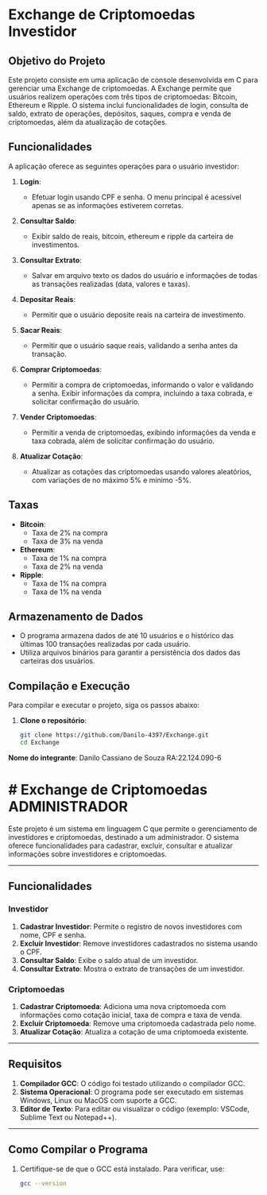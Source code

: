 # Exchange de Criptomoedas Investidor

## Objetivo do Projeto
Este projeto consiste em uma aplicação de console desenvolvida em C para gerenciar uma Exchange de criptomoedas. A Exchange permite que usuários realizem operações com três tipos de criptomoedas: Bitcoin, Ethereum e Ripple. O sistema inclui funcionalidades de login, consulta de saldo, extrato de operações, depósitos, saques, compra e venda de criptomoedas, além da atualização de cotações.

## Funcionalidades
A aplicação oferece as seguintes operações para o usuário investidor:

1. **Login**:
   - Efetuar login usando CPF e senha. O menu principal é acessível apenas se as informações estiverem corretas.

2. **Consultar Saldo**:
   - Exibir saldo de reais, bitcoin, ethereum e ripple da carteira de investimentos.

3. **Consultar Extrato**:
   - Salvar em arquivo texto os dados do usuário e informações de todas as transações realizadas (data, valores e taxas).

4. **Depositar Reais**:
   - Permitir que o usuário deposite reais na carteira de investimento.

5. **Sacar Reais**:
   - Permitir que o usuário saque reais, validando a senha antes da transação.

6. **Comprar Criptomoedas**:
   - Permitir a compra de criptomoedas, informando o valor e validando a senha. Exibir informações da compra, incluindo a taxa cobrada, e solicitar confirmação do usuário.

7. **Vender Criptomoedas**:
   - Permitir a venda de criptomoedas, exibindo informações da venda e taxa cobrada, além de solicitar confirmação do usuário.

8. **Atualizar Cotação**:
   - Atualizar as cotações das criptomoedas usando valores aleatórios, com variações de no máximo 5% e mínimo -5%.

## Taxas
- **Bitcoin**:
  - Taxa de 2% na compra
  - Taxa de 3% na venda
- **Ethereum**:
  - Taxa de 1% na compra
  - Taxa de 2% na venda
- **Ripple**:
  - Taxa de 1% na compra
  - Taxa de 1% na venda

## Armazenamento de Dados
- O programa armazena dados de até 10 usuários e o histórico das últimas 100 transações realizadas por cada usuário.
- Utiliza arquivos binários para garantir a persistência dos dados das carteiras dos usuários.

## Compilação e Execução
Para compilar e executar o projeto, siga os passos abaixo:

1. **Clone o repositório**:
   ```bash
   git clone https://github.com/Danilo-4397/Exchange.git
   cd Exchange

**Nome do integrante**:
Danilo Cassiano de Souza RA:22.124.090-6

# # Exchange de Criptomoedas ADMINISTRADOR 

Este projeto é um sistema em linguagem C que permite o gerenciamento de investidores e criptomoedas, destinado a um administrador. O sistema oferece funcionalidades para cadastrar, excluir, consultar e atualizar informações sobre investidores e criptomoedas.

---

## Funcionalidades

### Investidor
1. **Cadastrar Investidor**: Permite o registro de novos investidores com nome, CPF e senha.
2. **Excluir Investidor**: Remove investidores cadastrados no sistema usando o CPF.
3. **Consultar Saldo**: Exibe o saldo atual de um investidor.
4. **Consultar Extrato**: Mostra o extrato de transações de um investidor.

### Criptomoedas
1. **Cadastrar Criptomoeda**: Adiciona uma nova criptomoeda com informações como cotação inicial, taxa de compra e taxa de venda.
2. **Excluir Criptomoeda**: Remove uma criptomoeda cadastrada pelo nome.
3. **Atualizar Cotação**: Atualiza a cotação de uma criptomoeda existente.

---

## Requisitos

1. **Compilador GCC**: O código foi testado utilizando o compilador GCC.
2. **Sistema Operacional**: O programa pode ser executado em sistemas Windows, Linux ou MacOS com suporte a GCC.
3. **Editor de Texto**: Para editar ou visualizar o código (exemplo: VSCode, Sublime Text ou Notepad++).

---

## Como Compilar o Programa

1. Certifique-se de que o GCC está instalado. Para verificar, use:
   ```bash
   gcc --version
